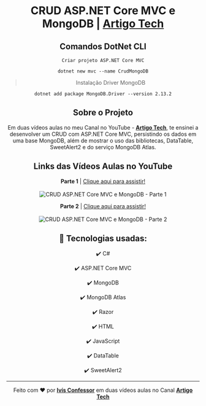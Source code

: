<h1 align="center">
    CRUD ASP.NET Core MVC e MongoDB | <strong><a href="https://www.youtube.com/channel/UCHeVeHuy4m3HorYWirak2dg">Artigo Tech</a></strong>
</h1>

<div align="center">

## Comandos DotNet CLI
 
`Criar projeto ASP.NET Core MVC`
```
dotnet new mvc --name CrudMongoDB
```

> Instalação Driver MongoDB
```
dotnet add package MongoDB.Driver --version 2.13.2
```

## Sobre o Projeto

<p>
    Em duas vídeos aulas no meu Canal no YouTube - <strong><a href="https://www.youtube.com/channel/UCHeVeHuy4m3HorYWirak2dg">Artigo Tech</a></strong>,
    te ensinei a desenvolver um CRUD com ASP.NET Core MVC, persistindo os dados em uma base MongoDB, além de mostrar o uso das bibliotecas, DataTable, SweetAlert2 e do serviço MongoDB Atlas.
    <br />
</p>

</div>

<div align="center">

## Links das Vídeos Aulas no YouTube

<p>
    <strong>Parte 1</strong> | <a href="https://www.youtube.com/watch?v=dywcsdYFUq0">Clique aqui para assistir!</a>
    <br />
    <br />
    <img 
        src="https://i.ytimg.com/vi/dywcsdYFUq0/maxresdefault.jpg" 
        alt="CRUD ASP.NET Core MVC e MongoDB - Parte 1"
    />
</p>

<p>
    <strong>Parte 2</strong> | <a href="https://www.youtube.com/watch?v=dywcsdYFUq0">Clique aqui para assistir!</a>
    <br />
    <br /> 
    <img 
        src="https://i.ytimg.com/vi/vevmhpwcwmg/maxresdefault.jpg" 
        alt="CRUD ASP.NET Core MVC e MongoDB - Parte 2"
    />
</p>

</div>

<div align="center">

## 🚀 Tecnologias usadas:

✔️ C#

✔️ ASP.NET Core MVC

✔️ MongoDB

✔️ MongoDB Atlas

✔️ Razor

✔️ HTML

✔️ JavaScript

✔️ DataTable

✔️ SweetAlert2

</div>

<hr />

<div align="center">
    Feito com <span role="img" aria-label="coração">❤️</span> por <strong><a href="https://github.com/ivisconfessor">Ivís Confessor</a></strong> 
    em duas vídeos aulas no Canal <strong><a href="https://www.youtube.com/channel/UCHeVeHuy4m3HorYWirak2dg">Artigo Tech</a></strong>
</div>